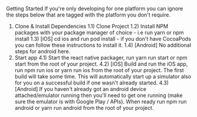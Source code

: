 Getting Started
If you're only developing for one platform you can ignore the steps below that are tagged with the platform you don't require.

1) Clone & Install Dependencies
1.1) Clone Project
1.2) Install NPM packages with your package manager of choice - i.e run yarn or npm install
1.3) [iOS] cd ios and run pod install - if you don't have CocoaPods you can follow these instructions to install it.
1.4) [Android] No additional steps for android here.
2) Start app
4.1) Start the react native packager, run yarn run start or npm start from the root of your project.
4.2) [iOS] Build and run the iOS app, run npm run ios or yarn run ios from the root of your project. The first build will take some time. This will automatically start up a simulator also for you on a successful build if one wasn't already started.
4.3) [Android] If you haven't already got an android device attached/emulator running then you'll need to get one running (make sure the emulator is with Google Play / APIs). When ready run npm run android or yarn run android from the root of your project.
